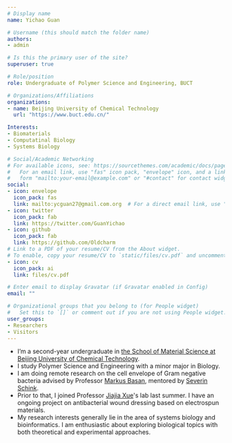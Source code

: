 ```yaml
---
# Display name
name: Yichao Guan

# Username (this should match the folder name)
authors:
- admin

# Is this the primary user of the site?
superuser: true

# Role/position
role: Undergraduate of Polymer Science and Engineering, BUCT

# Organizations/Affiliations
organizations:
- name: Beijing University of Chemical Technology
  url: "https://www.buct.edu.cn/"

Interests:
- Biomaterials
- Computatinal Biology
- Systems Biology

# Social/Academic Networking
# For available icons, see: https://sourcethemes.com/academic/docs/page-builder/#icons
#   For an email link, use "fas" icon pack, "envelope" icon, and a link in the
#   form "mailto:your-email@example.com" or "#contact" for contact widget.
social:
- icon: envelope
  icon_pack: fas
  link: mailto:ycguan27@gmail.com.org  # For a direct email link, use "mailto:test@example.org".
- icon: twitter
  icon_pack: fab
  link: https://twitter.com/GuanYichao
- icon: github
  icon_pack: fab
  link: https://github.com/Oldcharm
# Link to a PDF of your resume/CV from the About widget.
# To enable, copy your resume/CV to `static/files/cv.pdf` and uncomment the lines below.
- icon: cv
  icon_pack: ai
  link: files/cv.pdf

# Enter email to display Gravatar (if Gravatar enabled in Config)
email: ""

# Organizational groups that you belong to (for People widget)
#   Set this to `[]` or comment out if you are not using People widget.
user_groups:
- Researchers
- Visitors
---
```


- I’m a second-year undergraduate in [the School of Material Science at Beijing University of Chemical Technology](http://www.cmse.buct.edu.cn/).
- I study Polymer Science and Engineering with a minor major in Biology. 
- I am doing remote research on the cell envelope of Gram negative bacteria advised by Professor [Markus Basan](http://scholar.google.com/citations?user=yjfGWV8AAAAJ&hl=zh-CN), mentored by [Severin Schink](http://scholar.google.com/citations?user=yPvEFiYAAAAJ&hl=de). 
- Prior to that, I joined Professor [Jiajia Xue](http://scholar.google.com/citations?user=dnXt1ZoAAAAJ&hl=zh-CN)'s lab last summer. I have an ongoing project on antibacterial wound dressing based on electrospun materials.
- My research interests generally lie in the area of systems biology and bioinformatics. I am enthusiastic about exploring biological topics with both theoretical and experimental approaches.


